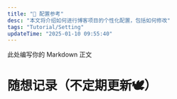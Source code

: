 ```yaml
---
title: "🎨 配置参考"
desc: "本文将介绍如何进行博客项目的个性化配置，包括如何修改"
tags: "Tutorial/Setting"
updateTime: "2025-01-10 09:55:40"
---
```


此处编写你的 Markdown 正文
# 随想记录（不定期更新🕊️）

